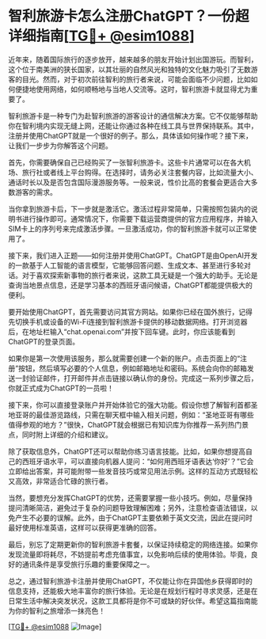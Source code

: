# 智利旅游卡怎么注册ChatGPT？一份超详细指南[[TG💪+ @esim1088](https://t.me/s/esim1088)]

近年来，随着国际旅行的逐步放开，越来越多的朋友开始计划出国游玩。而智利，这个位于南美洲的狭长国家，以其壮丽的自然风光和独特的文化魅力吸引了无数游客的目光。然而，对于初次前往智利的旅行者来说，可能会面临不少问题，比如如何便捷地使用网络，如何顺畅地与当地人交流等。这时，智利旅游卡就显得尤为重要了。

智利旅游卡是一种专门为赴智利旅游的游客设计的通信解决方案。它不仅能够帮助你在智利境内实现无缝上网，还能让你通过各种在线工具与世界保持联系。其中，注册并使用ChatGPT就是一个很好的例子。那么，具体该如何操作呢？接下来，让我们一步步为你解答这个问题。

首先，你需要确保自己已经购买了一张智利旅游卡。这些卡片通常可以在各大机场、旅行社或者线上平台购得。在选择时，请务必关注套餐内容，比如流量大小、通话时长以及是否包含国际漫游服务等。一般来说，性价比高的套餐会更适合大多数游客的需求。

当你拿到旅游卡后，下一步就是激活它。激活过程非常简单，只需按照包装内的说明书进行操作即可。通常情况下，你需要下载运营商提供的官方应用程序，并输入SIM卡上的序列号来完成激活步骤。一旦激活成功，你的智利旅游卡就可以正常使用了。

接下来，我们进入正题——如何注册并使用ChatGPT。ChatGPT是由OpenAI开发的一款基于人工智能的语言模型，它能够回答问题、生成文本、甚至进行多轮对话。对于喜欢探索新事物的旅行者来说，这款工具无疑是一个强大的助手。无论是查询当地景点信息，还是学习基本的西班牙语问候语，ChatGPT都能提供极大的便利。

要开始使用ChatGPT，首先需要访问其官方网站。如果你已经在国外旅行，记得先切换手机或设备的Wi-Fi连接到智利旅游卡提供的移动数据网络。打开浏览器后，在地址栏输入“chat.openai.com”并按下回车键。此时，你应该能看到ChatGPT的登录页面。

如果你是第一次使用该服务，那么就需要创建一个新的账户。点击页面上的“注册”按钮，然后填写必要的个人信息，例如邮箱地址和密码。系统会向你的邮箱发送一封验证邮件，打开邮件并点击链接以确认你的身份。完成这一系列步骤之后，你就正式成为ChatGPT的一员啦！

接下来，你可以直接登录账户并开始体验它的强大功能。假设你想了解智利首都圣地亚哥的最佳游览路线，只需在聊天框中输入相关问题，例如：“圣地亚哥有哪些值得参观的地方？”很快，ChatGPT就会根据已有知识库为你推荐一系列热门景点，同时附上详细的介绍和建议。

除了获取信息外，ChatGPT还可以帮助你练习语言技能。比如，如果你想提高自己的西班牙语水平，可以直接向机器人提问：“如何用西班牙语表达‘你好’？”它会立即给出答案，并可能附带一些发音技巧或常见用法示例。这样的互动方式既轻松又高效，非常适合忙碌的旅行者。

当然，要想充分发挥ChatGPT的优势，还需要掌握一些小技巧。例如，尽量保持提问清晰简洁，避免过于复杂的问题导致理解困难；另外，注意检查语法错误，以免产生不必要的误解。此外，由于ChatGPT主要依赖于英文交流，因此在提问时最好使用标准英语，这样可以获得更准确的回答。

最后，别忘了定期更新你的智利旅游卡套餐，以保证持续稳定的网络连接。如果你发现流量即将耗尽，不妨提前考虑充值事宜，以免影响后续的使用体验。毕竟，良好的通讯条件是享受旅行乐趣的重要保障之一。

总之，通过智利旅游卡注册并使用ChatGPT，不仅能让你在异国他乡获得即时的信息支持，还能极大地丰富你的旅行体验。无论是在规划行程时寻求灵感，还是在日常生活中解决突发状况，这款工具都将是你不可或缺的好伙伴。希望这篇指南能为你的智利之旅增添一抹亮色！

[[TG💪+ @esim1088](https://t.me/s/esim1088) ![Image](https://i.postimg.cc/4NQfJmqS/Snipaste-2025-05-13-00-14-12.png)]